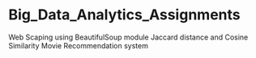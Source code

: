 # Big_Data_Analytics_Assignments

Web Scaping using BeautifulSoup module
Jaccard distance and Cosine Similarity
Movie Recommendation system
